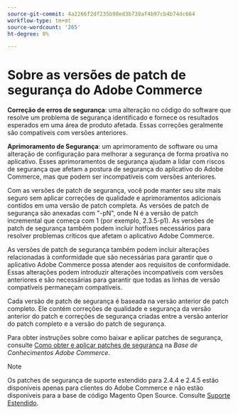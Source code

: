 ```yaml
---
source-git-commit: 4a2266f2df235b98ed3b738af4b97cb4b74dc664
workflow-type: tm+mt
source-wordcount: '265'
ht-degree: 0%

---
```

# Sobre as versões de patch de segurança do Adobe Commerce

**Correção de erros de segurança**: uma alteração no código do software que resolve um problema de segurança identificado e fornece os resultados esperados em uma área de produto afetada. Essas correções geralmente são compatíveis com versões anteriores.

**Aprimoramento de Segurança**: um aprimoramento de software ou uma alteração de configuração para melhorar a segurança de forma proativa no aplicativo. Esses aprimoramentos de segurança ajudam a lidar com riscos de segurança que afetam a postura de segurança do aplicativo do Adobe Commerce, mas que podem ser incompatíveis com versões anteriores.

Com as versões de patch de segurança, você pode manter seu site mais seguro sem aplicar correções de qualidade e aprimoramentos adicionais contidos em uma versão de patch completa. As versões de patch de segurança são anexadas com &quot;-pN&quot;, onde N é a versão de patch incremental que começa com 1 (por exemplo, 2.3.5-p1). As versões de patch de segurança também podem incluir hotfixes necessários para resolver problemas críticos que afetam o aplicativo Adobe Commerce.

As versões de patch de segurança também podem incluir alterações relacionadas à conformidade que são necessárias para garantir que o aplicativo Adobe Commerce possa atender aos requisitos de conformidade. Essas alterações podem introduzir alterações incompatíveis com versões anteriores e são necessárias para garantir que todas as linhas de versão compatíveis permaneçam compatíveis.

Cada versão de patch de segurança é baseada na versão anterior de patch completo. Ele contém correções de qualidade e segurança da versão anterior do patch e correções de segurança criadas entre a versão anterior do patch completo e a versão do patch de segurança.

Para obter instruções sobre como baixar e aplicar patches de segurança, consulte [Como obter e aplicar patches de segurança](https://experienceleague.adobe.com/en/docs/commerce-knowledge-base/kb/how-to/how-to-obtain-and-apply-security-patches) na _Base de Conhecimentos Adobe Commerce_.

>[!NOTE]
>
>Os patches de segurança de suporte estendido para 2.4.4 e 2.4.5 estão disponíveis apenas para clientes do Adobe Commerce e não estão disponíveis para a base de código Magento Open Source. Consulte [Suporte Estendido](https://experienceleague.adobe.com/en/docs/commerce-operations/release/planning/lifecycle-policy#extended-support).
